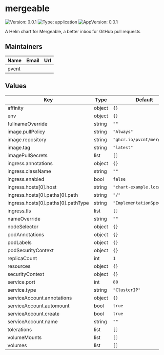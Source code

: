 # mergeable

![Version: 0.0.1](https://img.shields.io/badge/Version-0.0.1-informational?style=flat-square) ![Type: application](https://img.shields.io/badge/Type-application-informational?style=flat-square) ![AppVersion: 0.0.1](https://img.shields.io/badge/AppVersion-0.0.1-informational?style=flat-square)

A Helm chart for Mergeable, a better inbox for GitHub pull requests.

## Maintainers

| Name  | Email | Url |
| ----- | ----- | --- |
| pvcnt |       |     |

## Values

| Key                                | Type   | Default                     | Description |
| ---------------------------------- | ------ | --------------------------- | ----------- |
| affinity                           | object | `{}`                        |             |
| env                                | object | `{}`                        |             |
| fullnameOverride                   | string | `""`                        |             |
| image.pullPolicy                   | string | `"Always"`                  |             |
| image.repository                   | string | `"ghcr.io/pvcnt/mergeable"` |             |
| image.tag                          | string | `"latest"`                  |             |
| imagePullSecrets                   | list   | `[]`                        |             |
| ingress.annotations                | object | `{}`                        |             |
| ingress.className                  | string | `""`                        |             |
| ingress.enabled                    | bool   | `false`                     |             |
| ingress.hosts[0].host              | string | `"chart-example.local"`     |             |
| ingress.hosts[0].paths[0].path     | string | `"/"`                       |             |
| ingress.hosts[0].paths[0].pathType | string | `"ImplementationSpecific"`  |             |
| ingress.tls                        | list   | `[]`                        |             |
| nameOverride                       | string | `""`                        |             |
| nodeSelector                       | object | `{}`                        |             |
| podAnnotations                     | object | `{}`                        |             |
| podLabels                          | object | `{}`                        |             |
| podSecurityContext                 | object | `{}`                        |             |
| replicaCount                       | int    | `1`                         |             |
| resources                          | object | `{}`                        |             |
| securityContext                    | object | `{}`                        |             |
| service.port                       | int    | `80`                        |             |
| service.type                       | string | `"ClusterIP"`               |             |
| serviceAccount.annotations         | object | `{}`                        |             |
| serviceAccount.automount           | bool   | `true`                      |             |
| serviceAccount.create              | bool   | `true`                      |             |
| serviceAccount.name                | string | `""`                        |             |
| tolerations                        | list   | `[]`                        |             |
| volumeMounts                       | list   | `[]`                        |             |
| volumes                            | list   | `[]`                        |             |

